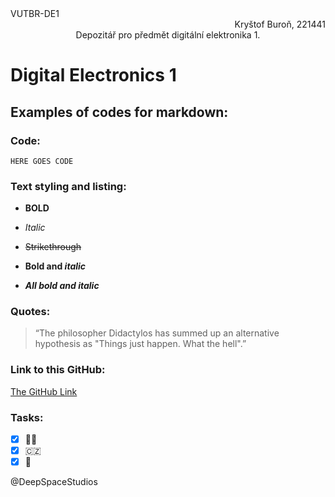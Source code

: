 <div align="left">VUTBR-DE1</div><div align="right">Kryštof Buroň, 221441</div>
<div align="center">Depozitář pro předmět digitální elektronika 1.</div>

# Digital Electronics 1

## Examples of codes for markdown:
### Code:
```
HERE GOES CODE
```

### Text styling and listing:
- **BOLD**
* *Italic*
- ~~Strikethrough~~
* **Bold and _italic_**
- ***All bold and italic***

### Quotes:
>“The philosopher Didactylos has summed up an alternative hypothesis as "Things just happen. What the hell".”

### Link to this GitHub:
[The GitHub Link](https://github.com/christ-0ff/Digital-Electronics-1)

### Tasks:
- [x] :man_student: 
- [x] :czech_republic:
- [x] :martial_arts_uniform:

@DeepSpaceStudios
